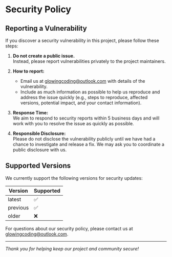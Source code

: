 # Security Policy

## Reporting a Vulnerability

If you discover a security vulnerability in this project, please follow these steps:

1. **Do not create a public issue.**  
   Instead, please report vulnerabilities privately to the project maintainers.

2. **How to report:**  
   - Email us at [glowingcoding@outlook.com](mailto:glowingcoding@outlook.com) with details of the vulnerability.
   - Include as much information as possible to help us reproduce and address the issue quickly (e.g., steps to reproduce, affected versions, potential impact, and your contact information).

3. **Response Time:**  
   We aim to respond to security reports within 5 business days and will work with you to resolve the issue as quickly as possible.

4. **Responsible Disclosure:**  
   Please do not disclose the vulnerability publicly until we have had a chance to investigate and release a fix. We may ask you to coordinate a public disclosure with us.

## Supported Versions

We currently support the following versions for security updates:

| Version    | Supported          |
|------------|-------------------|
| latest     | :white_check_mark: |
| previous   | :white_check_mark: |
| older      | :x:               |

For questions about our security policy, please contact us at [glowingcoding@outlook.com](mailto:glowingcoding@outlook.com).

---

_Thank you for helping keep our project and community secure!_
